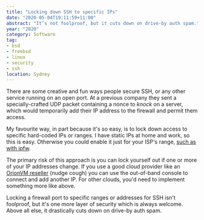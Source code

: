 ```yaml
---
title: "Locking down SSH to specific IPs"
date: "2020-05-04T19:11:59+11:00"
abstract: "It’s not foolproof, but it cuts down on drive-by auth spam."
year: "2020"
category: Software
tag:
- bsd
- freebsd
- linux
- security
- ssh
location: Sydney
---
```

There are some creative and fun ways people secure SSH, or any other service running on an open port. At a previous company they sent a specially-crafted UDP packet containing a nonce to *knock* on a server, which would temporarily add their IP address to the firewall and permit them access.

My favourite way, in part because it's so easy, is to lock down access to specific hard-coded IPs or ranges. I have static IPs at home and work, so this is easy. Otherwise you could enable it just for your ISP's range, [such as with ipfw](https://rubenerd.com/chaining-addresses-in-freebsd-ipfw/).

The primary risk of this approach is you can lock yourself out if one or more of your IP addresses change. If you use a good cloud provider like an [OrionVM reseller](https://www.orionvm.com/) (nudge cough) you can use the out-of-band console to connect and add another IP. For other clouds, you'd need to implement something more like above.

Locking a firewall port to specific ranges or addresses for SSH isn't foolproof, but it's one more layer of security which is always welcome. Above all else, it drastically cuts down on drive-by auth spam.

